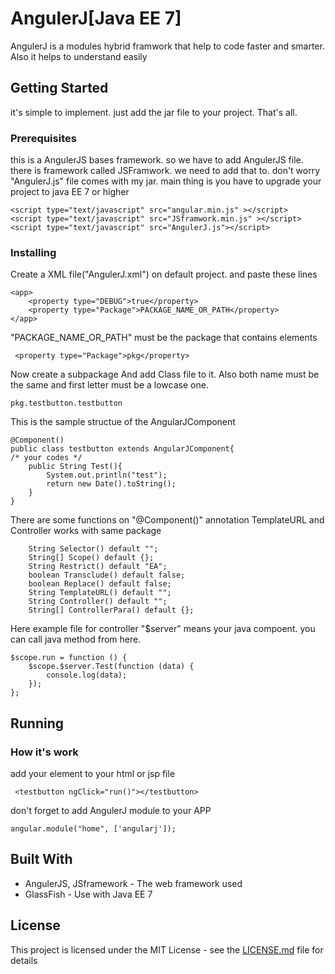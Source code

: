 # AngulerJ[Java EE 7]

AngulerJ is a modules hybrid framwork that help to code faster and smarter. Also it helps to understand easily 

## Getting Started

it's simple to implement. just add the jar file to your project. That's all.

### Prerequisites
this is a AngulerJS bases framework. so we have to add AngulerJS file. there is framework called JSFramwork. we need to add that to. don't worry "AngulerJ.js" file comes with my jar. main thing is you have to upgrade your project to java EE 7 or higher
```
<script type="text/javascript" src="angular.min.js" ></script>
<script type="text/javascript" src="JSframwork.min.js" ></script>
<script type="text/javascript" src="AngulerJ.js"></script>
```

### Installing
Create a XML file("AngulerJ.xml") on default project. and paste these lines 
```
<app>
    <property type="DEBUG">true</property>
    <property type="Package">PACKAGE_NAME_OR_PATH</property>
</app>
```
"PACKAGE_NAME_OR_PATH" must be the package that contains elements
```
 <property type="Package">pkg</property>
```
Now create a subpackage And add Class file to it. Also both name must be the same and first letter must be a lowcase one.
```
pkg.testbutton.testbutton
```
This is the sample structue of the AngularJComponent
```
@Component()
public class testbutton extends AngularJComponent{
/* your codes */
    public String Test(){
        System.out.println("test");
        return new Date().toString();
    }
}
```
There are some functions on "@Component()" annotation
TemplateURL and Controller works with same package
```
    String Selector() default "";
    String[] Scope() default {};
    String Restrict() default "EA";
    boolean Transclude() default false;
    boolean Replace() default false;
    String TemplateURL() default "";
    String Controller() default "";
    String[] ControllerPara() default {};
```
Here example file for controller
"$server" means your java compoent. you can call java method from here.
```
$scope.run = function () {
    $scope.$server.Test(function (data) {
        console.log(data); 
    });
};
```

## Running
### How it's work
add your element to your html or jsp file
```
 <testbutton ngClick="run()"></testbutton>
```
don't forget to add AngulerJ module to your APP
```
angular.module("home", ['angularj']);
```


## Built With

* AngulerJS, JSframework - The web framework used
* GlassFish - Use with Java EE 7

## License

This project is licensed under the MIT License - see the [LICENSE.md](LICENSE.md) file for details

